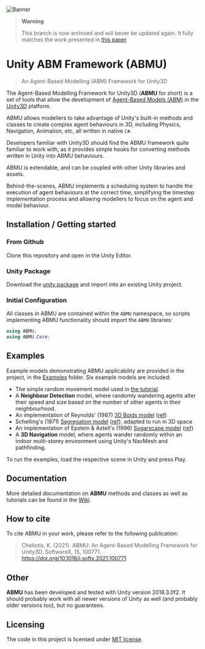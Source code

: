 ![Banner](https://github.com/cheliotk/unity_abm_framework/blob/main/abmu_banner.png)

> **Warning**
>
> This branch is now archived and will bever be updated again. It fully matches the work presented in [this paper](https://doi.org/10.1016/j.softx.2021.100771)

# Unity ABM Framework (ABMU)
> An Agent-Based Modelling (ABM) Framework for Unity3D

The Agent-Based Modelling Framework for Unity3D (**ABMU** for short) is a set of tools that allow the development of [Agent-Based Models (ABM)](https://en.wikipedia.org/wiki/Agent-based_model) in the [Unity3D](https://unity.com/) platform.

ABMU allows modellers to take advantage of Unity's built-in methods and classes to create complex agent behaviours in 3D, including Physics, Navigation, Animation, etc, all written in native `C#`.

Developers familiar with Unity3D should find the ABMU framework quite familiar to work with, as it provides simple hooks for converting methods written in Unity into ABMU behaviours.

ABMU is extendable, and can be coupled with other Unity libraries and assets. 

Behind-the-scenes, ABMU implements a scheduling system to handle the execution of agent behaviours at the correct time, simplifying the timestep implementation process and allowing modellers to focus on the agent and model behaviour.

## Installation / Getting started

### From Github

Clone this repository and open in the Unity Editor.
### Unity Package

Download the [unity package](unityPackage/abm_framework.unitypackage) and import into an existing Unity project.

### Initial Configuration

All classes in ABMU are contained within the `ABMU` namespace, so scripts implementing ABMU functionality should import the `ABMU` libraries:

``` csharp
using ABMU;
using ABMU.Core;
```

## Examples

Example models demonstrating ABMU applicability are provided in the project, in the [Examples](Assets/abm_framework/Examples) folder. Six example models are included:

- The simple random movement model used in [the tutorial](../../wiki/Using-ABMU).
- A **Neighbour Detection** model, where randomly wandering agents alter their speed and size based on the number of other agents in their neighbourhood.
- An implementation of Reynolds' (1987) [3D Boids model](http://www.red3d.com/cwr/boids/) ([ref](https://doi.org/10.1145/37401.37406))
- Schelling's (1971) [Segregation model](http://nifty.stanford.edu/2014/mccown-schelling-model-segregation/) ([ref](https://doi.org/10.1080/0022250X.1971.9989794)), adapted to run in 3D space
- An implementation of Epstein & Axtell's (1996) [Sugarscape model](https://en.wikipedia.org/wiki/Sugarscape) ([ref](https://doi.org/10.7551/mitpress/3374.003.0004))
- A **3D Navigation** model, where agents wander randomly within an indoor multi-storey environment using Unity's NavMesh and pathfinding.

To run the examples, load the respective scene in Unity and press Play.

## Documentation

More detailed documentation on **ABMU** methods and classes as well as tutorials can be found in the [Wiki](../../wiki).

## How to cite

To cite ABMU in your work, please refer to the following publication:

> Cheliotis, K. (2021). ABMU: An Agent-Based Modelling Framework for Unity3D. SoftwareX, 15, 100771. https://doi.org/10.1016/j.softx.2021.100771

## Other

**ABMU** has been developed and tested with Unity version 2018.3.0f2. It should probably work with all newer versions of Unity as well (and probably older versions too), but no guarantees. 

## Licensing

The code in this project is licensed under [MIT license](../../blob/master/LICENSE).
